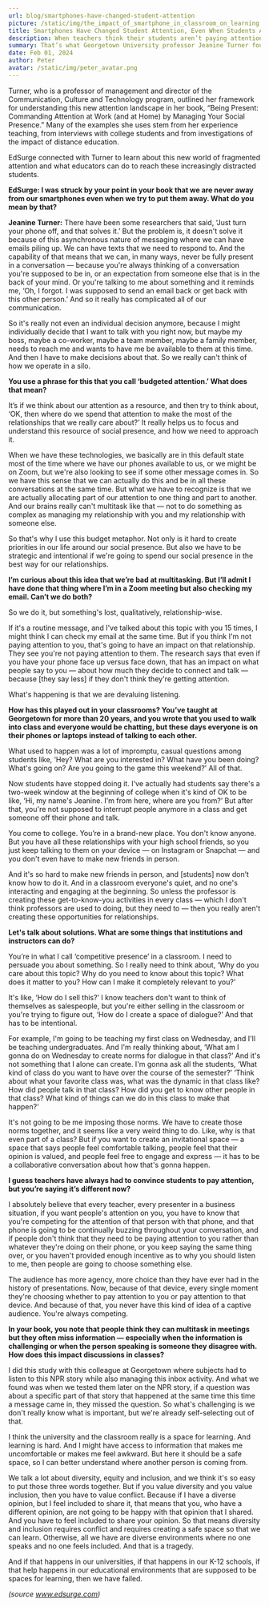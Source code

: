 ```yaml
---
url: blog/smartphones-have-changed-student-attention
picture: /static/img/the_impact_of_smartphone_in_classroom_on_learning.jpg
title: Smartphones Have Changed Student Attention, Even When Students Aren’t Using Them
description: When teachers think their students aren’t paying attention in class, they’re probably right. And that’s true even when instructors force students to put away their smartphones.
summary: That’s what Georgetown University professor Jeanine Turner found in her research about how tech has shaped social relationships. Her argument is that our internet-connected devices have changed the way people relate to others, even when devices are temporarily removed.
date: Feb 01, 2024
author: Peter
avatar: /static/img/peter_avatar.png
---
```

Turner, who is a professor of management and director of the Communication, Culture and Technology program, outlined her framework for understanding this new attention landscape in her book, “Being Present: Commanding Attention at Work (and at Home) by Managing Your Social Presence.” Many of the examples she uses stem from her experience teaching, from interviews with college students and from investigations of the impact of distance education.

EdSurge connected with Turner to learn about this new world of fragmented attention and what educators can do to reach these increasingly distracted students.

**EdSurge: I was struck by your point in your book that we are never away from our smartphones even when we try to put them away. What do you mean by that?**

**Jeanine Turner:** There have been some researchers that said, ‘Just turn your phone off, and that solves it.’ But the problem is, it doesn't solve it because of this asynchronous nature of messaging where we can have emails piling up. We can have texts that we need to respond to. And the capability of that means that we can, in many ways, never be fully present in a conversation — because you're always thinking of a conversation you're supposed to be in, or an expectation from someone else that is in the back of your mind. Or you're talking to me about something and it reminds me, ‘Oh, I forgot. I was supposed to send an email back or get back with this other person.’ And so it really has complicated all of our communication.

So it's really not even an individual decision anymore, because I might individually decide that I want to talk with you right now, but maybe my boss, maybe a co-worker, maybe a team member, maybe a family member, needs to reach me and wants to have me be available to them at this time. And then I have to make decisions about that. So we really can't think of how we operate in a silo.

**You use a phrase for this that you call ‘budgeted attention.’ What does that mean?**

It’s if we think about our attention as a resource, and then try to think about, ‘OK, then where do we spend that attention to make the most of the relationships that we really care about?’ It really helps us to focus and understand this resource of social presence, and how we need to approach it.

When we have these technologies, we basically are in this default state most of the time where we have our phones available to us, or we might be on Zoom, but we're also looking to see if some other message comes in. So we have this sense that we can actually do this and be in all these conversations at the same time. But what we have to recognize is that we are actually allocating part of our attention to one thing and part to another. And our brains really can't multitask like that — not to do something as complex as managing my relationship with you and my relationship with someone else.

So that's why I use this budget metaphor. Not only is it hard to create priorities in our life around our social presence. But also we have to be strategic and intentional if we're going to spend our social presence in the best way for our relationships.

**I’m curious about this idea that we’re bad at multitasking. But I’ll admit I have done that thing where I’m in a Zoom meeting but also checking my email. Can’t we do both?**

So we do it, but something's lost, qualitatively, relationship-wise.

If it's a routine message, and I've talked about this topic with you 15 times, I might think I can check my email at the same time. But if you think I'm not paying attention to you, that's going to have an impact on that relationship. They see you're not paying attention to them. The research says that even if you have your phone face up versus face down, that has an impact on what people say to you — about how much they decide to connect and talk — because [they say less] if they don't think they're getting attention.

What's happening is that we are devaluing listening.

**How has this played out in your classrooms? You’ve taught at Georgetown for more than 20 years, and you wrote that you used to walk into class and everyone would be chatting, but these days everyone is on their phones or laptops instead of talking to each other.**

What used to happen was a lot of impromptu, casual questions among students like, ‘Hey? What are you interested in? What have you been doing? What's going on? Are you going to the game this weekend?’ All of that.

Now students have stopped doing it. I've actually had students say there's a two-week window at the beginning of college when it's kind of OK to be like, ‘Hi, my name's Jeanine. I'm from here, where are you from?’ But after that, you're not supposed to interrupt people anymore in a class and get someone off their phone and talk.

You come to college. You’re in a brand-new place. You don't know anyone. But you have all these relationships with your high school friends, so you just keep talking to them on your device — on Instagram or Snapchat — and you don't even have to make new friends in person.

And it's so hard to make new friends in person, and [students] now don’t know how to do it. And in a classroom everyone's quiet, and no one's interacting and engaging at the beginning. So unless the professor is creating these get-to-know-you activities in every class — which I don't think professors are used to doing, but they need to — then you really aren't creating these opportunities for relationships.

**Let's talk about solutions. What are some things that institutions and instructors can do?**

You’re in what I call ‘competitive presence’ in a classroom. I need to persuade you about something. So I really need to think about, ‘Why do you care about this topic? Why do you need to know about this topic? What does it matter to you? How can I make it completely relevant to you?’

It's like, ‘How do I sell this?’ I know teachers don't want to think of themselves as salespeople, but you're either selling in the classroom or you're trying to figure out, ‘How do I create a space of dialogue?’ And that has to be intentional.

For example, I'm going to be teaching my first class on Wednesday, and I'll be teaching undergraduates. And I'm really thinking about, ‘What am I gonna do on Wednesday to create norms for dialogue in that class?’ And it's not something that I alone can create. I'm gonna ask all the students, ‘What kind of class do you want to have over the course of the semester?’ ‘Think about what your favorite class was, what was the dynamic in that class like? How did people talk in that class? How did you get to know other people in that class? What kind of things can we do in this class to make that happen?‘

It's not going to be me imposing those norms. We have to create those norms together, and it seems like a very weird thing to do. Like, why is that even part of a class? But if you want to create an invitational space — a space that says people feel comfortable talking, people feel that their opinion is valued, and people feel free to engage and express — it has to be a collaborative conversation about how that's gonna happen.

**I guess teachers have always had to convince students to pay attention, but you’re saying it’s different now?**

I absolutely believe that every teacher, every presenter in a business situation, if you want people's attention on you, you have to know that you're competing for the attention of that person with that phone, and that phone is going to be continually buzzing throughout your conversation, and if people don't think that they need to be paying attention to you rather than whatever they're doing on their phone, or you keep saying the same thing over, or you haven't provided enough incentive as to why you should listen to me, then people are going to choose something else.

The audience has more agency, more choice than they have ever had in the history of presentations. Now, because of that device, every single moment they're choosing whether to pay attention to you or pay attention to that device. And because of that, you never have this kind of idea of a captive audience. You're always competing.

**In your book, you note that people think they can multitask in meetings but they often miss information — especially when the information is challenging or when the person speaking is someone they disagree with. How does this impact discussions in classes?**

I did this study with this colleague at Georgetown where subjects had to listen to this NPR story while also managing this inbox activity. And what we found was when we tested them later on the NPR story, if a question was about a specific part of that story that happened at the same time this time a message came in, they missed the question. So what's challenging is we don't really know what is important, but we're already self-selecting out of that.

I think the university and the classroom really is a space for learning. And learning is hard. And I might have access to information that makes me uncomfortable or makes me feel awkward. But here it should be a safe space, so I can better understand where another person is coming from.

We talk a lot about diversity, equity and inclusion, and we think it's so easy to put those three words together. But if you value diversity and you value inclusion, then you have to value conflict. Because if I have a diverse opinion, but I feel included to share it, that means that you, who have a different opinion, are not going to be happy with that opinion that I shared. And you have to feel included to share your opinion. So that means diversity and inclusion requires conflict and requires creating a safe space so that we can learn. Otherwise, all we have are diverse environments where no one speaks and no one feels included. And that is a tragedy.

And if that happens in our universities, if that happens in our K-12 schools, if that help happens in our educational environments that are supposed to be spaces for learning, then we have failed.

*(source www.edsurge.com)*